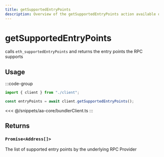 ```yaml
---
title: getSupportedEntryPoints
description: Overview of the getSupportedEntryPoints action available on the BundlerClient
---
```



# getSupportedEntryPoints

calls `eth_supportedEntryPoints` and returns the entry points the RPC supports

## Usage

:::code-group

```ts [example.ts]
import { client } from "./client";

const entryPoints = await client.getSupportedEntryPoints();
```

<<< @/snippets/aa-core/bundlerClient.ts
:::

## Returns

### `Promise<Address[]>`

The list of supported entry points by the underlying RPC Provider
